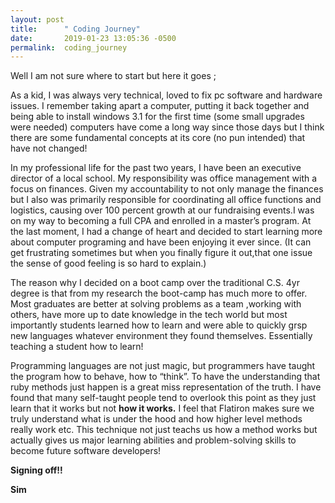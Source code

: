 ```yaml
---
layout: post
title:      " Coding Journey"
date:       2019-01-23 13:05:36 -0500
permalink:  coding_journey
---
```



Well I am not sure where to start but here it goes ;

 As a kid, I was always very technical, loved to fix pc software and hardware issues. I remember taking apart a computer, putting it back together and being able to install windows 3.1 for the first time (some small upgrades were needed) computers have come a long way since those days but I think there are some fundamental concepts at its core (no pun intended) that have not changed!
 
 
In my professional life for the past two years, I have been an executive director of a local school. My responsibility was office management with a focus on finances. Given my accountability to not only manage the finances but I also was primarily responsible for coordinating all office functions and logistics, causing over 100 percent growth at our fundraising events.I was on my way to becoming a full CPA and enrolled in a master’s program. At the last moment, I had a change of heart and decided to start learning more about computer programing and have been enjoying it ever since. (It can get frustrating sometimes but when you finally figure it out,that one issue the sense of good feeling is so hard to explain.)

The reason why I decided on a boot camp over the traditional C.S. 4yr degree is that from my research the boot-camp has much more to offer. Most graduates are better at solving problems as a team ,working with others, have more up to date knowledge in the tech world but most importantly students learned how to learn and were able to quickly grsp new languages whatever environment they found themselves. Essentially teaching a student how to learn!


Programming languages are not just magic, but programmers have taught the program how to behave, how to “think”. To have the understanding that ruby methods just happen is a great miss representation of the truth. I have found that many self-taught people tend to overlook this point as they just learn that  it  works but not **how it works.**  I feel that Flatiron makes sure we truly understand what is under the hood and how higher level methods  really work etc. This technique not just teachs us how a method works but actually gives us major learning abilities and problem-solving skills  to become future software developers!


**Signing off!!**

**Sim**

